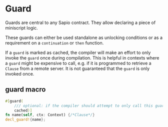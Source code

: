 # Guard

Guards are central to any Sapio contract. They allow declaring a piece of
miniscript logic.

These guards can either be used standalone as unlocking conditions or as a
requirement on a `continuation` or `then` function.

If a `guard` is marked as cached, the compiler will make an effort to only
invoke the `guard` once during compilation. This is helpful in contexts
where a `guard` might be expensive to call, e.g. if it is programmed to
retrieve a `Clause` from a remote server. It is not guaranteed that the
`guard` is only invoked once.

## guard macro
```rust
#[guard(
    /// optional: if the compiler should attempt to only call this guard one time (not guaranteed)
    cached)]
fn name(self, ctx: Context) {/*Clause*/}
decl_guard!{name};
```

